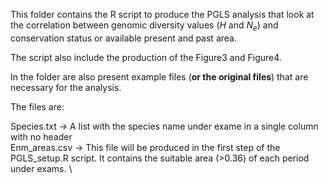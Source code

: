 This folder contains the R script to produce the PGLS analysis that look at the correlation between genomic diversity values (*H* and *N<sub>e</sub>*) and conservation status or
available present and past area.

The script also include the production of the Figure3 and Figure4. 

In the folder are also present example files (**or the original files**) that are necessary for the analysis.

The files are:

Species.txt -> A list with the species name under exame in a single column with no header \
Enm_areas.csv -> This file will be produced in the first step of the PGLS_setup.R script. It contains the suitable area (>0.36) of each period under exams. \

